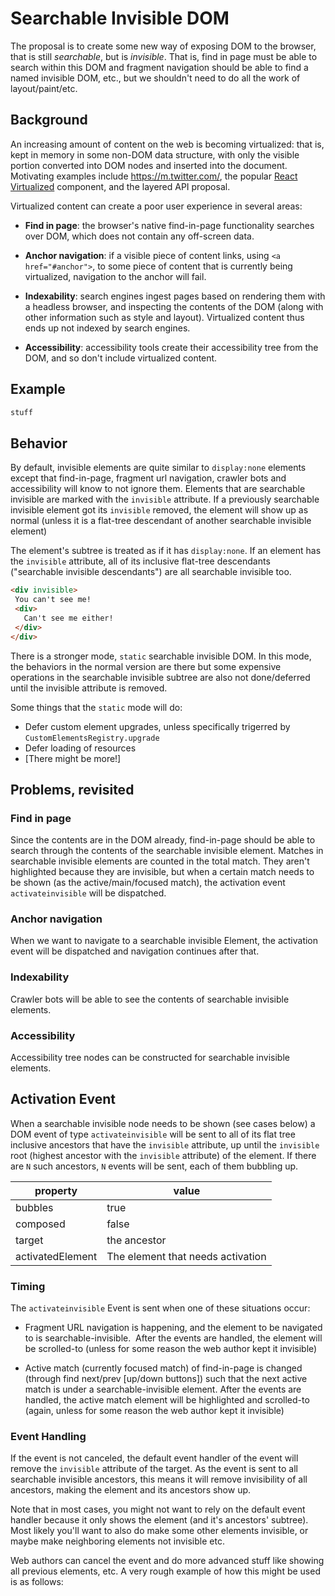 Searchable Invisible DOM
========================

The proposal is to create some new way of exposing DOM to the browser, that is still *searchable*, but is *invisible*. That is, find in page must be able to search within this DOM and fragment navigation should be able to find a named invisible DOM, etc., but we shouldn't need to do all the work of layout/paint/etc.

## Background


An increasing amount of content on the web is becoming virtualized: that is, kept in memory in some non-DOM data structure, with only the visible portion converted into DOM nodes and inserted into the document. Motivating examples include <https://m.twitter.com/>, the popular [React Virtualized](https://bvaughn.github.io/react-virtualized/#/components/List) component, and the [<virtual-scroller>](https://github.com/valdrinkoshi/virtual-scroller) layered API proposal.

Virtualized content can create a poor user experience in several areas:

-   **Find in page**: the browser's native find-in-page functionality searches over DOM, which does not contain any off-screen data.

-   **Anchor navigation**: if a visible piece of content links, using `<a href="#anchor">`, to some piece of content that is currently being virtualized, navigation to the anchor will fail.

-   **Indexability**: search engines ingest pages based on rendering them with a headless browser, and inspecting the contents of the DOM (along with other information such as style and layout). Virtualized content thus ends up not indexed by search engines.

-   **Accessibility**: accessibility tools create their accessibility tree from the DOM, and so don't include virtualized content.


Example
-------

```html
stuff
```


Behavior
--------

By default, invisible elements are quite similar to `display:none` elements except that find-in-page, fragment url navigation, crawler bots and accessibility will know to not ignore them. Elements that are searchable invisible are marked with the `invisible` attribute. If a previously searchable invisible element got its `invisible` removed, the element will show up as normal (unless it is a flat-tree descendant of another searchable invisible element)

The element's subtree is treated as if it has `display:none`. If an element has the `invisible` attribute, all of its inclusive flat-tree descendants ("searchable invisible descendants") are all searchable invisible too.

```html
<div invisible>
 You can't see me!
 <div>
   Can't see me either!
 </div>
</div>
```

There is a stronger mode, `static` searchable invisible DOM. In this mode, the behaviors in the normal version are there but some expensive operations in the searchable invisible subtree are also not done/deferred until the invisible attribute is removed.

Some things that the `static` mode will do:

-   Defer custom element upgrades, unless specifically trigerred by `CustomElementsRegistry.upgrade`
-   Defer loading of resources
-   [There might be more!]

Problems, revisited
-------------------

### Find in page
Since the contents are in the DOM already, find-in-page should be able to search through the contents of the searchable invisible element. Matches in searchable invisible elements are counted in the total match. They aren't highlighted because they are invisible, but when a certain match needs to be shown (as the active/main/focused match), the activation event `activateinvisible` will be dispatched.

### Anchor navigation
When we want to navigate to a searchable invisible Element, the activation event will be dispatched and navigation continues after that.

### Indexability
Crawler bots will be able to see the contents of searchable invisible elements.

### Accessibility
Accessibility tree nodes can be constructed for searchable invisible elements.

Activation Event
----------------

When a searchable invisible node needs to be shown (see cases below) a DOM event of type `activateinvisible` will be sent to all of its flat tree inclusive ancestors that have the `invisible` attribute, up until the `invisible` root (highest ancestor with the `invisible` attribute) of the element. If there are `N` such ancestors, `N` events will be sent, each of them bubbling up.

| property  | value  |
|---|---|
| bubbles  | true  |
| composed | false |
| target  | the ancestor |
| activatedElement  | The element that needs activation  |


### Timing

The `activateinvisible` Event is sent when one of these situations occur:

-   Fragment URL navigation is happening, and the element to be navigated to is searchable-invisible.  After the events are handled, the element will be scrolled-to (unless for some reason the web author kept it invisible)

-   Active match (currently focused match) of find-in-page is changed (through find next/prev [up/down buttons]) such that the next active match is under a searchable-invisible element. After the events are handled, the active match element will be highlighted and scrolled-to (again, unless for some reason the web author kept it invisible)

### Event Handling

If the event is not canceled, the default event handler of the event will remove the `invisible` attribute of the target. As the event is sent to all searchable invisible ancestors, this means it will remove invisibility of all ancestors, making the element and its ancestors show up.

Note that in most cases, you might not want to rely on the default event handler because it only shows the element (and it's ancestors' subtree). Most likely you'll want to also do make some other elements invisible, or maybe make neighboring elements not invisible etc.

Web authors can cancel the event and do more advanced stuff like showing all previous elements, etc. A very rough example of how this might be used is as follows:


